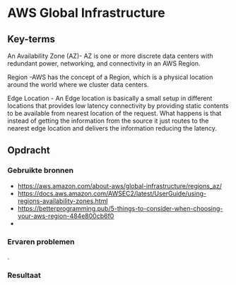 # AWS Global Infrastructure

## Key-terms
An Availability Zone (AZ)- AZ is one or more discrete data centers with redundant power, networking, and connectivity in an AWS Region. 

Region -AWS has the concept of a Region, which is a physical location around the world where we cluster data centers. 

Edge Location - An Edge location is basically a small setup in different locations that provides low latency connectivity by providing static contents to be available from nearest location of the request.
What happens is that instead of getting the information from the source it just routes to the nearest edge location and delivers the information reducing the latency. 



## Opdracht
### Gebruikte bronnen
- https://aws.amazon.com/about-aws/global-infrastructure/regions_az/
- https://docs.aws.amazon.com/AWSEC2/latest/UserGuide/using-regions-availability-zones.html
- https://betterprogramming.pub/5-things-to-consider-when-choosing-your-aws-region-484e800cb6f0
- 

### Ervaren problemen
.

### Resultaat
